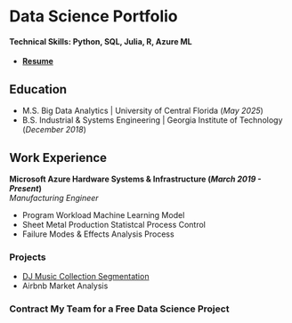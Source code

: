 
# Data Science Portfolio 

#### Technical Skills: Python, SQL, Julia, R, Azure ML
- **[Resume](https://github.com/theafronautz/DS_portfolio/blob/main/Frank%20Johnson%20Resume%20-%20Fall%2024.docx)**

## Education
- M.S. Big Data Analytics | University of Central Florida (_May 2025_)
- B.S. Industrial & Systems Engineering | Georgia Institute of Technology (_December 2018_)

## Work Experience
**Microsoft Azure Hardware Systems & Infrastructure (_March 2019 - Present_)**  
_Manufacturing Engineer_
- Program Workload Machine Learning Model 
- Sheet Metal Production Statistcal Process Control  
- Failure Modes & Effects Analysis Process


### Projects
- [DJ Music Collection Segmentation](https://github.com/theafronautz/Music_Library_Clustering/tree/main)
- Airbnb Market Analysis

### Contract My Team for a **Free** Data Science Project 
